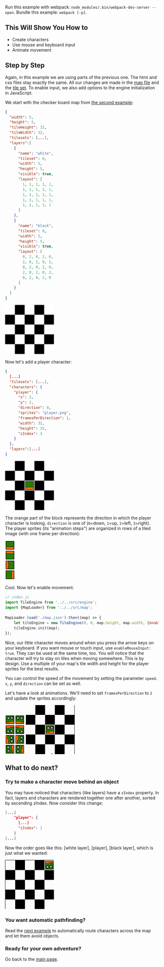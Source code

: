 Run this example with webpack: `node_modules/.bin/webpack-dev-server --open`. Bundle this example: `webpack [-p]`.

## This Will Show You How to

* Create characters
* Use mouse and keyboard input
* Animate movement

## Step by Step

Again, in this example we are using parts of the previous one. The html and css files stay exactly the same. All our changes are made in the [map file](map.json) and the [tile set](tiles.png). To enable input, we also add options to the engine initialization in JavaScript.

We start with the checker board map from [the second example](../02%20-%20Layers):

```json
{
  "width": 5,
  "height": 5,
  "tileHeight": 32,
  "tileWidth": 32,
  "tilesets": [...],
  "layers":[
    {
      "name": "white",
      "tileset": 0,
      "width": 5,
      "height": 5,
      "visible": true,
      "layout": [
        1, 1, 1, 1, 1,
        1, 1, 1, 1, 1,
        1, 1, 1, 1, 1,
        1, 1, 1, 1, 1,
        1, 1, 1, 1, 1
      ]
    },
    {
      "name": "black",
      "tileset": 0,
      "width": 5,
      "height": 5,
      "visible": true,
      "layout": [
        0, 2, 0, 2, 0,
        2, 0, 2, 0, 2,
        0, 2, 0, 2, 0,
        2, 0, 2, 0, 2,
        0, 2, 0, 2, 0
      ]
    }
  ]
}
```

![checker board map](screenshot1.png)

Now let's add a player character:

```json
{
  [...]
  "tilesets": [...],
  "characters": {
    "player": {
      "x": 2,
      "y": 2,
      "direction": 0,
      "sprites": "player.png",
      "framesPerDirection": 1,
      "width": 32,
      "height": 32,
      "zIndex": 3
    }
  },
  "layers":[...]
}
```

![a blocky character](screenshot2.png)

The orange part of the block represents the direction in which the player character is looking. `direction` is one of (`0`=down, `1`=up, `2`=left, `3`=right). The player sprites (its "animation steps") are organized in rows of a tiled image (with one frame per direction):

![player sprites](player.png)

Cool. Now let's enable movement.

```js
// index.js
import TileEngine from '../../src/engine';
import {MapLoader} from '../../src/map';

MapLoader.load('./map.json').then((map) => {
    let tileEngine = new TileEngine(0, 0, map.height, map.width, {enableKeyboardInput: true});
    tileEngine.init(map);
});
```

Nice, our little character moves around when you press the arrow keys on your keyboard. If you want mouse or touch input, use `enableMouseInput: true`. They can be used at the same time, too. You will notice that the character will try to stay on tiles when moving somewhere. This is by design. Use a multiple of your map's tile width and height for the player sprites for the best results.

You can control the speed of the movement by setting the parameter `speed`. `x`, `y`, and `direction` can be set as well.

Let's have a look at animations. We'll need to set `framesPerDirection` to `2` and update the sprites accordingly:

![photo-realistic sprites](player2.png)
![breathtaking animations](animation1.gif)

## What to do next?

### Try to make a character move behind an object

You may have noticed that characters (like layers) have a `zIndex` property. In fact, layers and characters are rendered together one after another, sorted by ascending zIndex. Now consider this change:

```json
[...]
    "player": {
      [...]
      "zIndex": 1
    }
[...]
```

Now the order goes like this: [white layer], [player], [black layer], which is just what we wanted:

![do I smell Oscar?](animation2.gif)

### You want automatic pathfinding?

Read the [next example](../04%20-%20Collision%20and%20pathfinding) to automatically route characters across the map and let them avoid objects.

### Ready for your own adventure?

Go back to the [main page](../../README.md).
